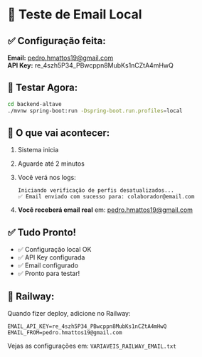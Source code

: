 # 🧪 Teste de Email Local

## ✅ Configuração feita:

**Email:** pedro.hmattos19@gmail.com  
**API Key:** re_4szh5P34_PBwcppn8MubKs1nCZtA4mHwQ

## 🚀 Testar Agora:

```bash
cd backend-altave
./mvnw spring-boot:run -Dspring-boot.run.profiles=local
```

## 📝 O que vai acontecer:

1. Sistema inicia
2. Aguarde até 2 minutos
3. Você verá nos logs:
   ```
   Iniciando verificação de perfis desatualizados...
   ✅ Email enviado com sucesso para: colaborador@email.com
   ```

4. **Você receberá email real** em: pedro.hmattos19@gmail.com

## ✅ Tudo Pronto!

- ✅ Configuração local OK
- ✅ API Key configurada
- ✅ Email configurado
- ✅ Pronto para testar!

## 📧 Railway:

Quando fizer deploy, adicione no Railway:
```
EMAIL_API_KEY=re_4szh5P34_PBwcppn8MubKs1nCZtA4mHwQ
EMAIL_FROM=pedro.hmattos19@gmail.com
```

Vejas as configurações em: `VARIAVEIS_RAILWAY_EMAIL.txt`

